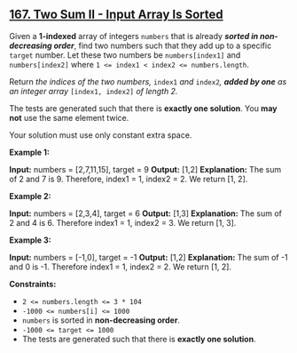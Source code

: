 [167\. Two Sum II - Input Array Is Sorted](https://leetcode.com/problems/two-sum-ii-input-array-is-sorted/)
-----------------------------------

Given a **1-indexed** array of integers `numbers` that is already **_sorted in non-decreasing order_**, find two numbers such that they add up to a specific `target` number. Let these two numbers be `numbers[index1]` and `numbers[index2]` where `1 <= index1 < index2 <= numbers.length`.

Return _the indices of the two numbers,_ `index1` _and_ `index2`_, **added by one** as an integer array_ `[index1, index2]` _of length 2._

The tests are generated such that there is **exactly one solution**. You **may not** use the same element twice.

Your solution must use only constant extra space.

**Example 1:**

**Input:** numbers = \[2,7,11,15\], target = 9
**Output:** \[1,2\]
**Explanation:** The sum of 2 and 7 is 9. Therefore, index1 = 1, index2 = 2. We return \[1, 2\].

**Example 2:**

**Input:** numbers = \[2,3,4\], target = 6
**Output:** \[1,3\]
**Explanation:** The sum of 2 and 4 is 6. Therefore index1 = 1, index2 = 3. We return \[1, 3\].

**Example 3:**

**Input:** numbers = \[\-1,0\], target = -1
**Output:** \[1,2\]
**Explanation:** The sum of -1 and 0 is -1. Therefore index1 = 1, index2 = 2. We return \[1, 2\].

**Constraints:**

*   `2 <= numbers.length <= 3 * 104`
*   `-1000 <= numbers[i] <= 1000`
*   `numbers` is sorted in **non-decreasing order**.
*   `-1000 <= target <= 1000`
*   The tests are generated such that there is **exactly one solution**.
